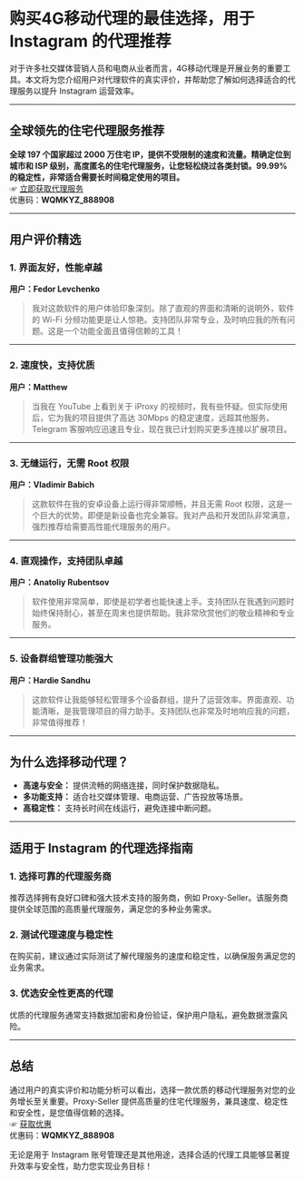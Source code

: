 # 购买4G移动代理的最佳选择，用于 Instagram 的代理推荐

对于许多社交媒体营销人员和电商从业者而言，4G移动代理是开展业务的重要工具。本文将为您介绍用户对代理软件的真实评价，并帮助您了解如何选择适合的代理服务以提升 Instagram 运营效率。

---

## 全球领先的住宅代理服务推荐

**全球 197 个国家超过 2000 万住宅 IP，提供不受限制的速度和流量。精确定位到城市和 ISP 级别，高度匿名的住宅代理服务，让您轻松绕过各类封锁。99.99% 的稳定性，非常适合需要长时间稳定使用的项目。**  
☞ [立即获取代理服务](https://bit.ly/proxy-seller-coupon)  
优惠码：**WQMKYZ_888908**

---

## 用户评价精选

### 1. **界面友好，性能卓越**
**用户：Fedor Levchenko**  
> 我对这款软件的用户体验印象深刻。除了直观的界面和清晰的说明外，软件的 Wi-Fi 分频功能更是让人惊艳。支持团队非常专业，及时响应我的所有问题。这是一个功能全面且值得信赖的工具！

---

### 2. **速度快，支持优质**
**用户：Matthew**  
> 当我在 YouTube 上看到关于 iProxy 的视频时，我有些怀疑。但实际使用后，它为我的项目提供了高达 30Mbps 的稳定速度，远超其他服务。Telegram 客服响应迅速且专业，现在我已计划购买更多连接以扩展项目。

---

### 3. **无缝运行，无需 Root 权限**
**用户：Vladimir Babich**  
> 这款软件在我的安卓设备上运行得非常顺畅，并且无需 Root 权限，这是一个巨大的优势。即便是新设备也完全兼容。我对产品和开发团队非常满意，强烈推荐给需要高性能代理服务的用户。

---

### 4. **直观操作，支持团队卓越**
**用户：Anatoliy Rubentsov**  
> 软件使用非常简单，即使是初学者也能快速上手。支持团队在我遇到问题时始终保持耐心，甚至在周末也提供帮助。我非常欣赏他们的敬业精神和专业服务。

---

### 5. **设备群组管理功能强大**
**用户：Hardie Sandhu**  
> 这款软件让我能够轻松管理多个设备群组，提升了运营效率。界面直观、功能清晰，是我管理项目的得力助手。支持团队也非常及时地响应我的问题，非常值得推荐！

---

## 为什么选择移动代理？

- **高速与安全：** 提供流畅的网络连接，同时保护数据隐私。
- **多功能支持：** 适合社交媒体管理、电商运营、广告投放等场景。
- **高稳定性：** 支持长时间在线运行，避免连接中断问题。

---

## 适用于 Instagram 的代理选择指南

### 1. **选择可靠的代理服务商**
推荐选择拥有良好口碑和强大技术支持的服务商，例如 Proxy-Seller。该服务商提供全球范围的高质量代理服务，满足您的多种业务需求。

### 2. **测试代理速度与稳定性**
在购买前，建议通过实际测试了解代理服务的速度和稳定性，以确保服务满足您的业务需求。

### 3. **优选安全性更高的代理**
优质的代理服务通常支持数据加密和身份验证，保护用户隐私，避免数据泄露风险。

---

## 总结

通过用户的真实评价和功能分析可以看出，选择一款优质的移动代理服务对您的业务增长至关重要。Proxy-Seller 提供高质量的住宅代理服务，兼具速度、稳定性和安全性，是您值得信赖的选择。  
☞ [获取优惠](https://bit.ly/proxy-seller-coupon)  
优惠码：**WQMKYZ_888908**

无论是用于 Instagram 账号管理还是其他用途，选择合适的代理工具能够显著提升效率与安全性，助力您实现业务目标！

